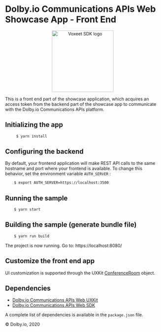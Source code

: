 Dolby.io Communications APIs Web Showcase App - Front End
=====================

<p align="center">
<img src="https://avatars.githubusercontent.com/u/18720732?s=400&u=45d941e2da8503d7e226d1b868accdc132327652" alt="Voxeet SDK logo" title="Dolby.io logo" width="200"/>
</p>

This is a front end part of the showcase application, which acquires an access token from the backend part of the showcase app to communicate with the Dolby.io Communications APIs platform. 


## Initializing the app
```bash
     $ yarn install
```

## Configuring the backend

By default, your frontend application will make REST API calls to the same hostname and port where your frontend is available.
To change this behavior, set the environment variable `AUTH_SERVER` :

```bash
    $ export AUTH_SERVER=https://localhost:3500
``` 

## Running the sample
```bash
    $ yarn start
```

## Building the sample (generate bundle file)
```bash
    $ yarn run build
```

The project is now running. Go to: https://localhost:8080/

## Customize the front end app
  UI customization is supported through the UXKit [ConferenceRoom](https://docs.dolby.io/communications-apis/docs/uikit-overview#uxkit) object.
  
## Dependencies
  * [Dolby.io Communications APIs Web UXKit](https://www.npmjs.com/package/@voxeet/react-components)
  * [Dolby.io Communications APIs Web SDK](https://www.npmjs.com/package/@voxeet/voxeet-web-sdk)

A complete list of dependencies is available in the `package.json` file.

© Dolby.io, 2020
